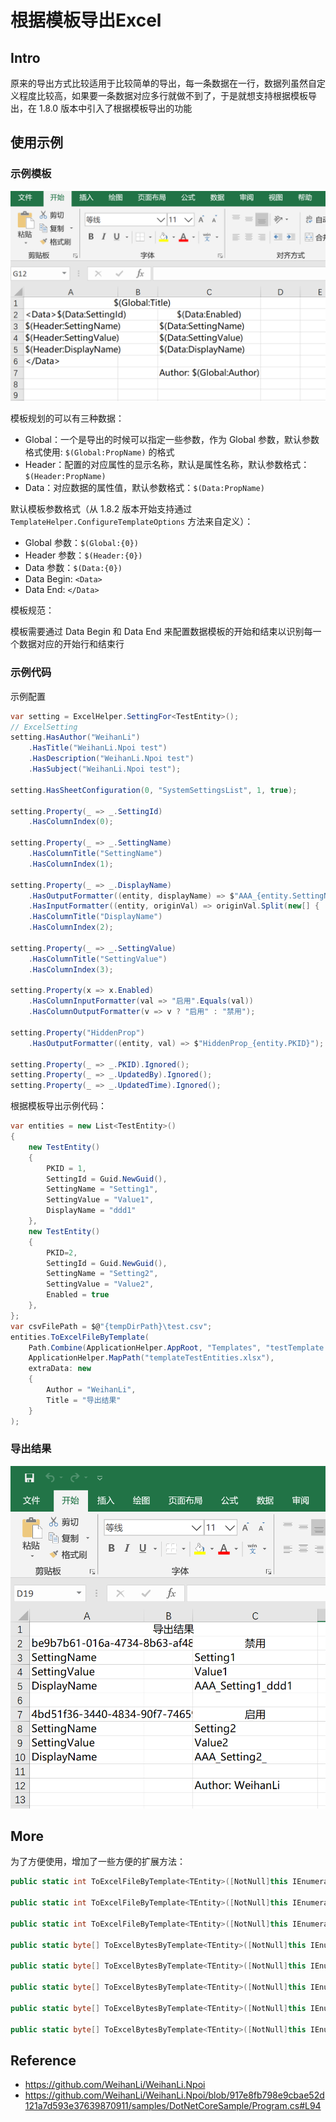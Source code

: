# 根据模板导出Excel

## Intro

原来的导出方式比较适用于比较简单的导出，每一条数据在一行，数据列虽然自定义程度比较高，如果要一条数据对应多行就做不到了，于是就想支持根据模板导出，在 1.8.0 版本中引入了根据模板导出的功能

## 使用示例

### 示例模板

![](./images/489462-20200128142956273-1478084552.png)

模板规划的可以有三种数据：

- Global：一个是导出的时候可以指定一些参数，作为 Global 参数，默认参数格式使用: `$(Global:PropName)` 的格式
- Header：配置的对应属性的显示名称，默认是属性名称，默认参数格式：`$(Header:PropName)`
- Data：对应数据的属性值，默认参数格式：`$(Data:PropName)`


默认模板参数格式（从 1.8.2 版本开始支持通过 `TemplateHelper.ConfigureTemplateOptions` 方法来自定义）：

- Global 参数：`$(Global:{0})`
- Header 参数：`$(Header:{0})`
- Data 参数：`$(Data:{0})`
- Data Begin: `<Data>`
- Data End: `</Data>`



模板规范：

模板需要通过 Data Begin 和 Data End 来配置数据模板的开始和结束以识别每一个数据对应的开始行和结束行



### 示例代码

示例配置

``` csharp
var setting = ExcelHelper.SettingFor<TestEntity>();
// ExcelSetting
setting.HasAuthor("WeihanLi")
    .HasTitle("WeihanLi.Npoi test")
    .HasDescription("WeihanLi.Npoi test")
    .HasSubject("WeihanLi.Npoi test");

setting.HasSheetConfiguration(0, "SystemSettingsList", 1, true);

setting.Property(_ => _.SettingId)
    .HasColumnIndex(0);

setting.Property(_ => _.SettingName)
    .HasColumnTitle("SettingName")
    .HasColumnIndex(1);

setting.Property(_ => _.DisplayName)
    .HasOutputFormatter((entity, displayName) => $"AAA_{entity.SettingName}_{displayName}")
    .HasInputFormatter((entity, originVal) => originVal.Split(new[] { '_' })[2])
    .HasColumnTitle("DisplayName")
    .HasColumnIndex(2);

setting.Property(_ => _.SettingValue)
    .HasColumnTitle("SettingValue")
    .HasColumnIndex(3);

setting.Property(x => x.Enabled)
    .HasColumnInputFormatter(val => "启用".Equals(val))
    .HasColumnOutputFormatter(v => v ? "启用" : "禁用");

setting.Property("HiddenProp")
    .HasOutputFormatter((entity, val) => $"HiddenProp_{entity.PKID}");

setting.Property(_ => _.PKID).Ignored();
setting.Property(_ => _.UpdatedBy).Ignored();
setting.Property(_ => _.UpdatedTime).Ignored();
```

根据模板导出示例代码：

``` csharp
var entities = new List<TestEntity>()
{
    new TestEntity()
    {
        PKID = 1,
        SettingId = Guid.NewGuid(),
        SettingName = "Setting1",
        SettingValue = "Value1",
        DisplayName = "ddd1"
    },
    new TestEntity()
    {
        PKID=2,
        SettingId = Guid.NewGuid(),
        SettingName = "Setting2",
        SettingValue = "Value2",
        Enabled = true
    },
};
var csvFilePath = $@"{tempDirPath}\test.csv";
entities.ToExcelFileByTemplate(
    Path.Combine(ApplicationHelper.AppRoot, "Templates", "testTemplate.xlsx"),
    ApplicationHelper.MapPath("templateTestEntities.xlsx"),
    extraData: new
    {
        Author = "WeihanLi",
        Title = "导出结果"
    }
);
```

### 导出结果

![](./images/489462-20200128143038865-1452547986.png)


## More

为了方便使用，增加了一些方便的扩展方法：

``` csharp
public static int ToExcelFileByTemplate<TEntity>([NotNull]this IEnumerable<TEntity> entities, string templatePath, string excelPath, int sheetIndex = 0, object extraData = null);

public static int ToExcelFileByTemplate<TEntity>([NotNull]this IEnumerable<TEntity> entities, byte[] templateBytes, string excelPath, ExcelFormat excelFormat = ExcelFormat.Xls, int sheetIndex = 0, object extraData = null);

public static int ToExcelFileByTemplate<TEntity>([NotNull]this IEnumerable<TEntity> entities, IWorkbook templateWorkbook, string excelPath, int sheetIndex = 0, object extraData = null);

public static byte[] ToExcelBytesByTemplate<TEntity>([NotNull]this IEnumerable<TEntity> entities, string templatePath, int sheetIndex = 0, object extraData = null);

public static byte[] ToExcelBytesByTemplate<TEntity>([NotNull]this IEnumerable<TEntity> entities, byte[] templateBytes, ExcelFormat excelFormat = ExcelFormat.Xls, int sheetIndex = 0, object extraData = null);

public static byte[] ToExcelBytesByTemplate<TEntity>([NotNull]this IEnumerable<TEntity> entities, Stream templateStream, ExcelFormat excelFormat = ExcelFormat.Xls, int sheetIndex = 0, object extraData = null);

public static byte[] ToExcelBytesByTemplate<TEntity>([NotNull]this IEnumerable<TEntity> entities, IWorkbook templateWorkbook, int sheetIndex = 0, object extraData = null);

public static byte[] ToExcelBytesByTemplate<TEntity>([NotNull]this IEnumerable<TEntity> entities, ISheet templateSheet, object extraData = null);

```


## Reference

- <https://github.com/WeihanLi/WeihanLi.Npoi>
- <https://github.com/WeihanLi/WeihanLi.Npoi/blob/917e8fb798e9cbae52d121a7d593e37639870911/samples/DotNetCoreSample/Program.cs#L94>